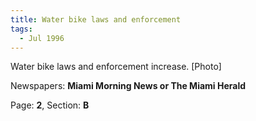 ```yaml
---  
title: Water bike laws and enforcement  
tags:  
  - Jul 1996  
---  
```

  
Water bike laws and enforcement increase. [Photo]  
  
Newspapers: **Miami Morning News or The Miami Herald**  
  
Page: **2**, Section: **B** 
